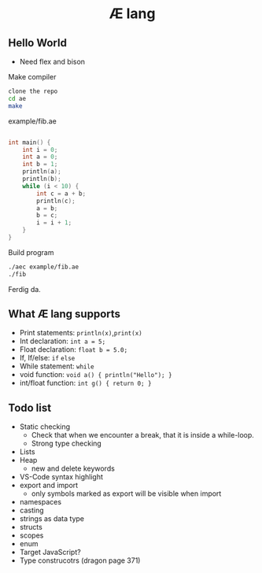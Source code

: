 <div align="center">
    <h1>Æ lang</h1>
</div>

## Hello World

- Need flex and bison

Make compiler

```bash
clone the repo
cd ae
make
```

example/fib.ae

```c++

int main() {
    int i = 0;
    int a = 0;
    int b = 1;
    println(a);
    println(b);
    while (i < 10) {
        int c = a + b;
        println(c);
        a = b;
        b = c;
        i = i + 1;
    }
}
```

Build program

```bash
./aec example/fib.ae
./fib
```

Ferdig da.

## What Æ lang supports

- Print statements: `println(x)`,`print(x)`
- Int declaration: `int a = 5;`
- Float declaration: `float b = 5.0;`
- If, If/else: `if` `else`
- While statement: `while`
- void function: `void a() { println("Hello"); }`
- int/float function: `int g() { return 0; }`

## Todo list
* Static checking
    * Check that when we encounter a break, that it is inside a while-loop.
    * Strong type checking
* Lists
* Heap
    * new and delete keywords
* VS-Code syntax highlight
* export and import
    * only symbols marked as export will be visible when import
* namespaces
* casting
* strings as data type
* structs
* scopes
* enum
* Target JavaScript?
* Type construcotrs (dragon page 371)